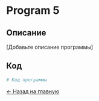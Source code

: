 # Program 5

## Описание
[Добавьте описание программы]

## Код
```python
# Код программы
```

[← Назад на главную](README.md)
